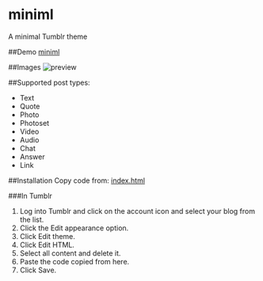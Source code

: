 # miniml
A minimal Tumblr theme

##Demo
<a href="http://miniml.ml/" target="_blank">miniml</a>

##Images
![preview](https://i.imgur.com/Q0ERCcT.png "preview")

##Supported post types:
- Text
- Quote
- Photo
- Photoset
- Video
- Audio
- Chat
- Answer
- Link

##Installation
Copy code from: <a href="https://raw.githubusercontent.com/alanhella/miniml/master/index.html" target="_blank">index.html</a>

###In Tumblr
1. Log into Tumblr and click on the account icon and select your blog from the list.
2. Click the Edit appearance option.
3. Click Edit theme.
4. Click Edit HTML.
5. Select all content and delete it.
6. Paste the code copied from here.
7. Click Save.
